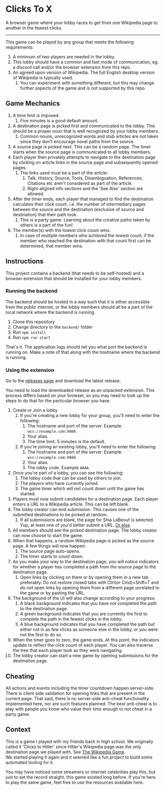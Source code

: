 # Clicks To X

A browser game where your lobby races to get from one Wikipedia page to another in the fewest clicks.

---

This game can be played by any group that meets the following requirements:

1. A minimum of two players are needed in the lobby.
2. This lobby should have a common and fast mode of communication, eg. a discord call and/or the browser extension from this repo.
3. An agreed upon version of Wikipedia. The full English desktop version of Wikipedia is typically used.
   1. You can experiment with something different, but this may change further aspects of the game and is not supported by this repo.

## Game Mechanics

1. A time limit is imposed.
   1. Five minutes is a good default amount.
2. A destination page is picked first and communicated to the lobby. This should be a proper noun that is well recognized by your lobby members.
   1. Common nouns, unrecognized words and stub articles are not taken since they don't encourage novel paths from the source.
3. A source page is picked next. This can be a random page. The timer starts when the source page is communicated to all lobby members.
4. Each player then privately attempts to navigate to the destination page by clicking on article links in the source page and subsequently opened pages.
   1. The links used must be a part of the article:
      1. Talk, History, Source, Tools, Disambiguation, References, Citations etc aren't considered as part of the article.
      2. Right-aligned info sections and the 'See Also' section are allowed.
5. After the timer ends, each player that managed to find the destination calculates their click count, i.e. the number of intermediary pages between the source and the destination (exclusive of source and destination) that their path took.
   1. This is a party game. Learning about the creative paths taken by others is a part of the fun!
6. The member(s) with the lowest click count wins.
   1. In case of multiple members who achieved the lowest count, if the member who reached the destination with that count first can be determined, that member wins.

## Instructions

This project contains a backend (that needs to be self-hosted) and a browser extension that should be installed for your lobby members.

### Running the backend

The backend should be hosted in a way such that it is either accessible from the public internet, or the lobby members should all be a part of the local network where the backend is running.

1. Clone this repository
2. Change directory to the `backend/` folder
3. Run `npm install`
4. Run `npm run start`

That's it. The application logs should tell you what port the backend is running on. Make a note of that along with the hostname where the backend is running.

### Using the extension

Go to the [releases page](https://github.com/EnKrypt/ClicksToX/releases) and download the latest release.

You need to load the downloaded release as an unpacked extension. This process differs based on your browser, so you may need to look up the steps to do that for the particular browser you have.

1. Create or Join a lobby
   1. If you're creating a new lobby for your group, you'll need to enter the following:
      1. The hostname and port of the server. Example: `wss://example.com:9980`.
      2. Your alias.
      3. The time limit. 5 minutes is the default.
   2. If you're joining an existing lobby, you'll need to enter the following:
      1. The hostname and port of the server. Example: `wss://example.com:9980`.
      2. Your alias.
      3. The lobby code. Example `AAAA`.
2. Once you're part of a lobby, you can see the following:
   1. The lobby code that can be used by others to join.
   2. The players who have currently joined.
   3. The game timer which will not count down until the game has started.
3. Players must now submit candidates for a destination page. Each player enters a URL to a Wikipedia article. This can be left blank.
4. The lobby creator can end submission. This causes one of the submitted destinations to be picked at random.
   1. If all submissions are blank, the page for Shia LaBeouf is selected. Yup, at least one of you'd better submit a URL. [Or else](https://www.youtube.com/watch?v=o0u4M6vppCI).
5. All members should see the picked destination page. The lobby creator can now choose to start the game.
6. When that happens, a random Wikipedia page is picked as the source page. A few things will now happen:
   1. The source page auto-opens.
   1. The timer starts to count down.
7. As you make your way to the destination page, you will notice indicators for whether a player has completed a path from the source page to the destination page.
   1. Open links by clicking on them or by opening them in a new tab preferably. Do not restore closed tabs with Ctrl(or Cmd)+Shift+T and do not open links by opening them from a different page unrelated to the game or by pasting the URL.
8. The background of the UI will also change according to your progress:
   1. A black background indicates that you have not completed the path to the destination page.
   2. A green background indicates that you are currently the first to complete the path in the fewest clicks in the lobby.
   3. A blue background indicates that you have completed the path but either not in as few clicks as someone else in the lobby, or you were not the first to do so.
9. When the timer goes to zero, the game ends. At this point, the indicators update to reflect the click count of each player. You can also traverse the tree that each player took as they were navigating.
10. The lobby creator can start a new game by opening submissions for the destination page.

## Cheating

All actions and events including the timer countdown happen server-side. There is client side validation for opening links that are present in the current page.
That said, there is no server-side anti-cheat functionality implemented here, nor are such features planned.
The best anti-cheat is to play with people you know who value their time enough to not cheat in a party game.

## Context

This is a game I played with my friends back in high school. We originally called it 'Clicks to Hitler' since Hitler's Wikipedia page was the only destination page we played with. See [The Wikipedia Game](https://en.wikipedia.org/wiki/Wikipedia:Wiki_Game#Variations). \
We started playing it again and it seemed like a fun project to build some automated tooling for it.

You may have noticed some streamers or internet celebrities play this, but just to set the record straight, this game existed long before. If you're here to play the same game, feel free to use the resources available here.
